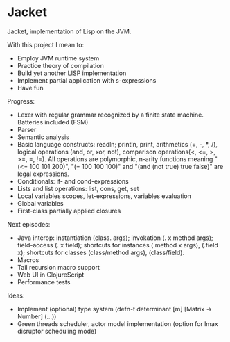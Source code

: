 Jacket
===

Jacket, implementation of Lisp on the JVM.

With this project I mean to:
* Employ JVM runtime system
* Practice theory of compilation
* Build yet another LISP implementation
* Implement partial application with s-expressions
* Have fun

Progress:
* Lexer with regular grammar recognized by a finite state machine. Batteries included (FSM)
* Parser
* Semantic analysis
* Basic language constructs: readln; println, print, arithmetics (+, -, *, /), logical operations (and, or, xor, not), comparison operations(<, <=, >, >=, =, !=). All operations are polymorphic, n-arity functions meaning "(<= 100 101 200)", "(= 100 100 100)" and "(and (not true) true false)" are legal expressions.
* Conditionals: if- and cond-expressions
* Lists and list operations: list, cons, get, set
* Local variables scopes, let-expressions, variables evaluation
* Global variables
* First-class partially applied closures

Next episodes:
* Java interop: instantiation (class. args); invokation (. x method args); field-access (. x field); shortcuts for instances (.method x args), (.field x); shortcuts for classes (class/method args), (class/field).
* Macros
* Tail recursion macro support
* Web UI in ClojureScript
* Performance tests

Ideas:
* Implement (optional) type system (defn-t determinant [m] [Matrix -> Number] (...))
* Green threads scheduler, actor model implementation (option for lmax disruptor scheduling mode)